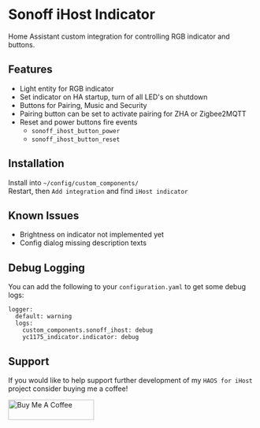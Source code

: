 # Sonoff iHost Indicator
Home Assistant custom integration for controlling RGB indicator and buttons.

## Features
* Light entity for RGB indicator
* Set indicator on HA startup, turn of all LED's on shutdown
* Buttons for Pairing, Music and Security
* Pairing button can be set to activate pairing for ZHA or Zigbee2MQTT
* Reset and power buttons fire events
  * `sonoff_ihost_button_power`
  * `sonoff_ihost_button_reset`

## Installation
Install into
```~/config/custom_components/```  
Restart, then `Add integration` and find `iHost indicator`


## Known Issues
* Brightness on indicator not implemented yet
* Config dialog missing description texts
  

## Debug Logging
You can add the following to your `configuration.yaml` to get some debug logs:
```
logger:
  default: warning
  logs:
    custom_components.sonoff_ihost: debug
    yc1175_indicator.indicator: debug
```
## Support

If you would like to help support further development of my `HAOS for iHost` project consider buying me a coffee!

<a href="https://www.buymeacoffee.com/darkxst" target="_blank"><img src="img/blue-button.png" alt="Buy Me A Coffee" height="41" width="174"></a>


